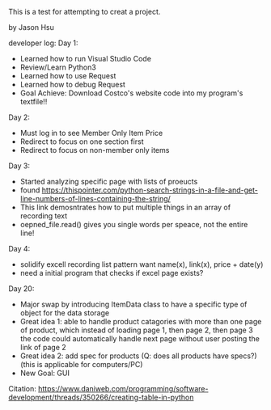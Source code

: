 This is a test for attempting to creat a project.

by Jason Hsu


developer log:
Day 1:
- Learned how to run Visual Studio Code
- Review/Learn Python3
- Learned how to use Request
- Learned how to debug Request
- Goal Achieve: Download Costco's website code into my program's textfile!!

Day 2:
- Must log in to see Member Only Item Price
- Redirect to focus on one section first
- Redirect to focus on non-member only items

Day 3:
- Started analyzing specific page with lists of proeucts
- found https://thispointer.com/python-search-strings-in-a-file-and-get-line-numbers-of-lines-containing-the-string/
- This link demosntrates how to put multiple things in an array of recording text
- oepned_file.read() gives you single words per speace, not the entire line!

Day 4:
- solidify excell recording list pattern
    want name(x), link(x), price + date(y) 
- need a initial program that checks if excel page exists?


Day 20:
- Major swap by introducing ItemData class to have a specific type of object for the data storage
- Great idea 1: able to handle product catagories with more than one page of product, which instead of loading page 1, then page 2, then page 3
               the code could automatically handle next page without user posting the link of page 2
- Great idea 2: add spec for products (Q: does all products have specs?) (this is applicable for computers/PC)
- New Goal: GUI


Citation: https://www.daniweb.com/programming/software-development/threads/350266/creating-table-in-python